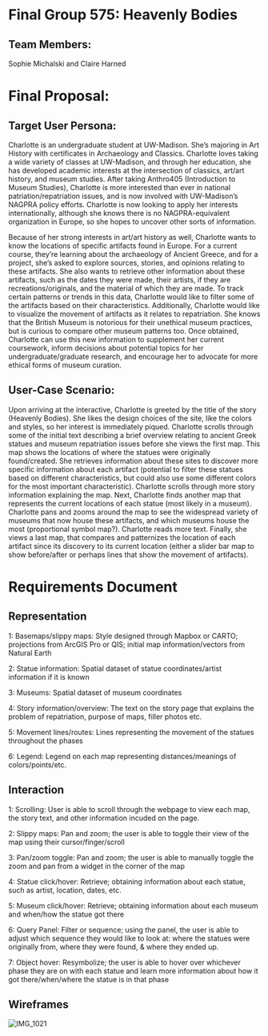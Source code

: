 # Final Group 575: Heavenly Bodies
## Team Members:
Sophie Michalski and Claire Harned

# Final Proposal:
## Target User Persona:
Charlotte is an undergraduate student at UW-Madison. She’s majoring in Art History with certificates in Archaeology and Classics. Charlotte loves taking a wide variety of classes at UW-Madison, and through her education, she has developed academic interests at the intersection of classics, art/art history, and museum studies. After taking Anthro405 (Introduction to Museum Studies), Charlotte is more interested than ever in national patriation/repatriation issues, and is now involved with UW-Madison’s NAGPRA policy efforts. Charlotte is now looking to apply her interests internationally, although she knows there is no NAGPRA-equivalent organization in Europe, so she hopes to uncover other sorts of information. 

Because of her strong interests in art/art history as well, Charlotte wants to know the locations of specific artifacts found in Europe. For a current course, they’re learning about the archaeology of Ancient Greece, and for a project, she’s asked to explore sources, stories, and opinions relating to these artifacts. She also wants to retrieve other information about these artifacts, such as the dates they were made, their artists, if they are recreations/originals, and the material of which they are made. To track certain patterns or trends in this data, Charlotte would like to filter some of the artifacts based on their characteristics. Additionally, Charlotte would like to visualize the movement of artifacts as it relates to repatriation. She knows that the British Museum is notorious for their unethical museum practices, but is curious to compare other museum patterns too. Once obtained, Charlotte can use this new information to supplement her current coursework, inform decisions about potential topics for her undergraduate/graduate research, and encourage her to advocate for more ethical forms of museum curation. 

## User-Case Scenario:
Upon arriving at the interactive, Charlotte is greeted by the title of the story (Heavenly Bodies). She likes the design choices of the site, like the colors and styles, so her interest is immediately piqued. Charlotte scrolls through some of the initial text describing a brief overview relating to ancient Greek statues and museum repatriation issues before she views the first map. This map shows the locations of where the statues were originally found/created. She retrieves information about these sites to discover more specific information about each artifact (potential to filter these statues based on different characteristics, but could also use some different colors for the most important characteristic). Charlotte scrolls through more story information explaining the map. Next, Charlotte finds another map that represents the current locations of each statue (most likely in a museum). Charlotte pans and zooms around the map to see the widespread variety of museums that now house these artifacts, and which museums house the most (proportional symbol map?). Charlotte reads more text. Finally, she views a last map, that compares and patternizes the location of each artifact since its discovery to its current location (either a slider bar map to show before/after or perhaps lines that show the movement of artifacts). 

# Requirements Document

## Representation
1: Basemaps/slippy maps: Style designed through Mapbox or CARTO; projections from ArcGIS Pro or QIS; initial map information/vectors from Natural Earth

2: Statue information: Spatial dataset of statue coordinates/artist information if it is known

3: Museums: Spatial dataset of museum coordinates 

4: Story information/overview: The text on the story page that explains the problem of repatriation, purpose of maps, filler photos etc. 

5: Movement lines/routes: Lines representing the movement of the statues throughout the phases

6: Legend: Legend on each map representing distances/meanings of colors/points/etc.

## Interaction 
1: Scrolling: User is able to scroll through the webpage to view each map, the story text, and other information incuded on the page.

2: Slippy maps: Pan and zoom; the user is able to toggle their view of the map using their cursor/finger/scroll

3: Pan/zoom toggle: Pan and zoom; the user is able to manually toggle the zoom and pan from a widget in the corner of the map

4: Statue click/hover: Retrieve; obtaining information about each statue, such as artist, location, dates, etc.

5: Museum click/hover: Retrieve; obtaining information about each museum and when/how the statue got there

6: Query Panel: Filter or sequence; using the panel, the user is able to adjust which sequence they would like to look at: where the statues were originally from, where they were found, & where they ended up.

7: Object hover: Resymbolize; the user is able to hover over whichever phase they are on with each statue and learn more information about how it got there/when/where the statue is in that phase

## Wireframes
![IMG_1021](https://user-images.githubusercontent.com/123591408/231502931-c8736a3d-7ea1-4d48-8012-28e21707a699.jpeg)




















 
